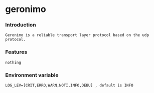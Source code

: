 # geronimo
### Introduction
    Geronimo is a reliable transport layer protocol based on the udp protocol.
### Features
    nothing
### Environment variable
    LOG_LEV=[CRIT,ERRO,WARN,NOTI,INFO,DEBU] , default is INFO
    